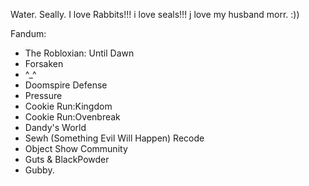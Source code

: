 Water.
Seally.
I love Rabbits!!!
i love seals!!!
j love my husband morr. :))

Fandum:
- The Robloxian: Until Dawn
- Forsaken
- ^_^
- Doomspire Defense
- Pressure
- Cookie Run:Kingdom
- Cookie Run:Ovenbreak
- Dandy's World
- Sewh (Something Evil Will Happen) Recode
- Object Show Community
- Guts & BlackPowder 
- Gubby. 
